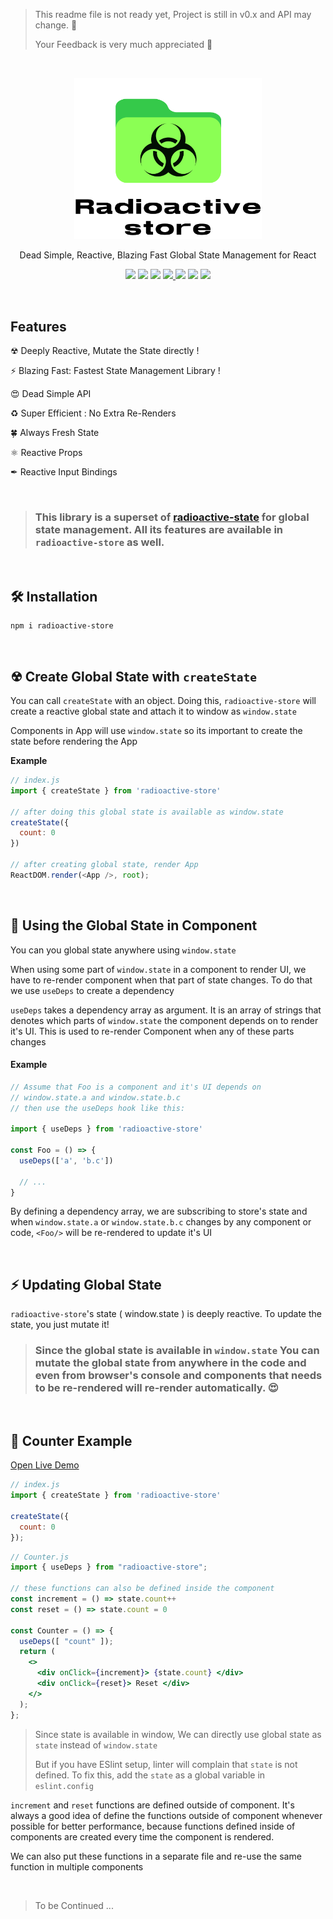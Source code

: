 > This readme file is not ready yet, Project is still in v0.x and API may change. 🔨
>
> Your Feedback is very much appreciated 🙏

<br/>

<p align='center'>
  <img src='img/logo.svg' width='300'/>
</p>

<p align='center'> Dead Simple, Reactive, Blazing Fast Global State Management for React </p>


<!-- primary badges -------------------------------------->
<p align="center">
  <!-- version -->
  <img src='https://img.shields.io/github/package-json/v/MananTank/radioactive-store?color=blue&label=npm&style=flat' />
  <!-- size -->
  <img src='https://img.shields.io/bundlephobia/minzip/radioactive-store?color=success&label=size' />
  <!-- downloads npm per week  -->
  <img src='https://img.shields.io/npm/dw/radioactive-store?color=blueviolet' />
  <!-- chat -->
  <a href='https://join.slack.com/t/radioactive-store/shared_invite/zt-gwd1rsvr-vkoizw5RG5rk9rwsdgT3gQ'>
    <img src='https://img.shields.io/badge/Chat-Slack-red'>
  </a>
  <!-- stars -->
  <img src='https://img.shields.io/github/stars/MananTank/radioactive-store?style=social&color=%23FFB31A' />
  <!-- follow -->
  <img src='https://img.shields.io/github/followers/MananTank?label=Follow&style=social&color=%23FFB31A' />
  <!-- Twitter intent -->
  <a href='https://twitter.com/intent/tweet?url=https%3A%2F%2Fgithub.com%2FMananTank%2Fradioactive-store&via=MananTank_&text=Make%20your%20@reactjs%20App%20Truly%20Reactive%20with%20radioactive-store&hashtags=react%2CradioactiveState' target='_blank'>
    <img src='https://img.shields.io/twitter/url/http/shields.io.svg?style=social'/>
  </a>
</p>

<!-- Coverage badges ---------------------------------- -->
<!-- <p align='center'>
  <img src='https://img.shields.io/badge/Stmts-100%25-success' />
  <img src='https://img.shields.io/badge/Branch-100%25-success' />
  <img src='https://img.shields.io/badge/Funcs-100%25-success' />
  <img src='https://img.shields.io/badge/Lines-100%25-success' />
</p>
<br/> -->


<br/>

## Features

☢ Deeply Reactive, Mutate the State directly !

⚡ Blazing Fast: Fastest State Management Library !

😍 Dead Simple API

♻ Super Efficient : No Extra Re-Renders

🍀 Always Fresh State

⚛ Reactive Props

✒ Reactive Input Bindings


<br />

> ### This library is a superset of [radioactive-state](https://github.com/MananTank/radioactive-state) for global state management. All its features are available in `radioactive-store` as well.

<br/>




## 🛠 Installation

```bash
npm i radioactive-store
```
<br/>





## ☢ Create Global State with `createState`

You can call `createState` with an object. Doing this, `radioactive-store` will create a reactive global state and attach it to window as `window.state`

Components in App will use `window.state` so its important to create the state before rendering the App

**Example**

```js
// index.js
import { createState } from 'radioactive-store'

// after doing this global state is available as window.state
createState({
  count: 0
})

// after creating global state, render App
ReactDOM.render(<App />, root);
```
<br/>






## 📂 Using the Global State in Component

You can you global state anywhere using `window.state`

When using some part of `window.state` in a component to render UI, we have to re-render component when that part of state changes. To do that we use `useDeps` to create a dependency

`useDeps` takes a dependency array as argument. It is an array of strings that denotes which parts of `window.state` the component depends on to render it's UI. This is used to re-render Component when any of these parts changes

#### Example

```js
// Assume that Foo is a component and it's UI depends on
// window.state.a and window.state.b.c
// then use the useDeps hook like this:

import { useDeps } from 'radioactive-store'

const Foo = () => {
  useDeps(['a', 'b.c'])

  // ...
}
```

By defining a dependency array, we are subscribing to store's state and when `window.state.a` or `window.state.b.c` changes by any component or code, `<Foo/>` will be re-rendered to update it's UI

<br/>





## ⚡ Updating Global State

`radioactive-store`'s state ( window.state ) is deeply reactive. To update the state, you just mutate it!


> ### Since the global state is available in `window.state` You can mutate the global state from anywhere in the code and even from browser's console and components that needs to be re-rendered will re-render automatically. 😍

<br/>

## 🧁 Counter Example

[Open Live Demo](https://codesandbox.io/s/counter-example-radioactive-store-1yly9?file=/src/Counter.js)

<!-- <p align='center'>
  <img src='img/counter.gif' width='600'/>
</p> -->

```jsx
// index.js
import { createState } from 'radioactive-store'

createState({
  count: 0
});
```


```jsx
// Counter.js
import { useDeps } from "radioactive-store";

// these functions can also be defined inside the component
const increment = () => state.count++
const reset = () => state.count = 0

const Counter = () => {
  useDeps([ "count" ]);
  return (
    <>
      <div onClick={increment}> {state.count} </div>
      <div onClick={reset}> Reset </div>
    </>
  );
};
```
> Since state is available in window, We can directly use global state as `state` instead of `window.state`
>
> But if you have ESlint setup, linter will complain that `state` is not defined. To fix this, add the `state` as a global variable in `eslint.config`

 `increment` and `reset` functions are defined outside of component. It's always a good idea of define the functions outside of component whenever possible for better performance, because functions defined inside of components are created every time the component is rendered.

We can also put these functions in a separate file and re-use the same function in multiple components


<br/>


> To be Continued ...


<!-- ## 🌟 Creating Actions

Creating actions is completely optional and radioactive-store does not provide any APIs to do so, however since global state is available in the global object, I th -->

<!-- ### What is an action ?

In other state management libraries an `action` is an object that represents a user action by a string and payload. But In this library I will refer to the functions that actually performs the action as `action`. I think this makes more sense since an action - as the name suggests is something that happens - it's a function.

So, According to this definition, we have already defined various actions such as `increment` and `reset` in the counter example
`
As we saw in Counter Example, we defined the actions `increment` and `reset` outside of the component. Let's take this a step further and store it in a global object so they can be called from anywhere.

`radioactive-store` does not have any opinions about how and where you store your actions. But here's my recommendation:

I recommend putting related actions in one object and saving them in `window.actions` object. But this is just a suggestion and you don't *have* to do it.

#### Example

```js
// index.js

createState({
  count: 0
})

const {state} = window

window.actions = {
  count: {
    increment: () => state.count++,
    reset: () => state.count = 0,
  }
}
```

Now we can refactor the Counter Component like to use global actions like this

```jsx
// Counter.js
import { useDeps } from "radioactive-store";
const { state } = window
const { increment, reset } = window.actions.count

const Counter = () => {
  useDeps([ "count" ])
  return (
    <>
      <div onClick={increment}> {state.count} </div>
      <div onClick={reset}> Reset </div>
    </>
  );
};
``` -->